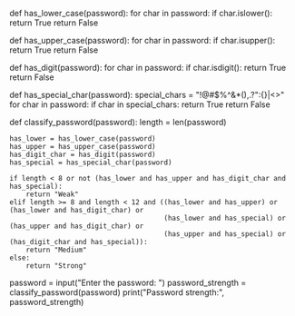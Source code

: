def has_lower_case(password):
    for char in password:
        if char.islower():
            return True
    return False

def has_upper_case(password):
    for char in password:
        if char.isupper():
            return True
    return False

def has_digit(password):
    for char in password:
        if char.isdigit():
            return True
    return False

def has_special_char(password):
    special_chars = "!@#$%^&*(),.?\":{}|<>"
    for char in password:
        if char in special_chars:
            return True
    return False

def classify_password(password):
    length = len(password)

    has_lower = has_lower_case(password)
    has_upper = has_upper_case(password)
    has_digit_char = has_digit(password)
    has_special = has_special_char(password)

    if length < 8 or not (has_lower and has_upper and has_digit_char and has_special):
        return "Weak"
    elif length >= 8 and length < 12 and ((has_lower and has_upper) or (has_lower and has_digit_char) or
                                          (has_lower and has_special) or (has_upper and has_digit_char) or
                                          (has_upper and has_special) or (has_digit_char and has_special)):
        return "Medium"
    else:
        return "Strong"

password = input("Enter the password: ")
password_strength = classify_password(password)
print("Password strength:", password_strength)
